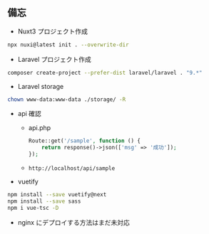 ## 備忘

- Nuxt3 プロジェクト作成

```bash
npx nuxi@latest init . --overwrite-dir
```

- Laravel プロジェクト作成

```bash
composer create-project --prefer-dist laravel/laravel . "9.*"
```

- Laravel storage

```bash
chown www-data:www-data ./storage/ -R
```

- api 確認

  - api.php
    ```php
    Route::get('/sample', function () {
        return response()->json(['msg' => '成功']);
    });
    ```
  - `http://localhost/api/sample`

- vuetify

```bash
npm install --save vuetify@next
npm install --save sass
npm i vue-tsc -D
```

- nginx にデプロイする方法はまだ未対応
